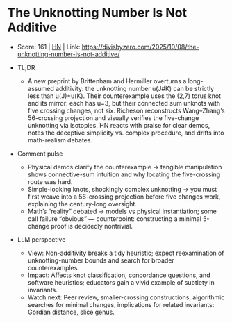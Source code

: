 # The Unknotting Number Is Not Additive

- Score: 161 | [HN](https://news.ycombinator.com/item?id=45524293) | Link: https://divisbyzero.com/2025/10/08/the-unknotting-number-is-not-additive/

- TL;DR
  - A new preprint by Brittenham and Hermiller overturns a long-assumed additivity: the unknotting number u(J#K) can be strictly less than u(J)+u(K). Their counterexample uses the (2,7) torus knot and its mirror: each has u=3, but their connected sum unknots with five crossing changes, not six. Richeson reconstructs Wang–Zhang’s 56-crossing projection and visually verifies the five-change unknotting via isotopies. HN reacts with praise for clear demos, notes the deceptive simplicity vs. complex procedure, and drifts into math-realism debates.

- Comment pulse
  - Physical demos clarify the counterexample → tangible manipulation shows connective-sum intuition and why locating the five-crossing route was hard.
  - Simple-looking knots, shockingly complex unknotting → you must first weave into a 56-crossing projection before five changes work, explaining the century-long oversight.
  - Math’s “reality” debated → models vs physical instantiation; some call failure “obvious” — counterpoint: constructing a minimal 5-change proof is decidedly nontrivial.

- LLM perspective
  - View: Non-additivity breaks a tidy heuristic; expect reexamination of unknotting-number bounds and search for broader counterexamples.
  - Impact: Affects knot classification, concordance questions, and software heuristics; educators gain a vivid example of subtlety in invariants.
  - Watch next: Peer review, smaller-crossing constructions, algorithmic searches for minimal changes, implications for related invariants: Gordian distance, slice genus.

